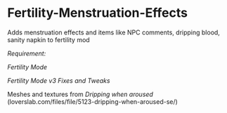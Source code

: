 # Fertility-Menstruation-Effects
Adds menstruation effects and items like NPC comments, dripping blood, sanity napkin to fertility mod

*Requirement:*

*Fertility Mode*

*Fertility Mode v3 Fixes and Tweaks*

Meshes and textures from *Dripping when aroused* (loverslab.com/files/file/5123-dripping-when-aroused-se/)
